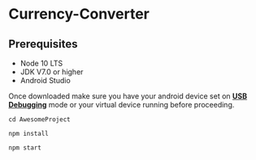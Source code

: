 # Currency-Converter
## Prerequisites
- Node 10 LTS
- JDK V7.0 or higher
- Android Studio

Once downloaded make sure you have your android device set on [**USB Debugging**]([https://developer.android.com/studio/debug/dev-options](https://developer.android.com/studio/debug/dev-options)) mode or your virtual device running before proceeding.
```
cd AwesomeProject
```
```
npm install
```
```
npm start
```
